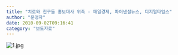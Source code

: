 ```yaml
---
title: "치로와 친구들 홍보대사 위촉 - 매일경제, 파이낸셜뉴스, 디지털타임스"
author: "운영자"
date: 2010-09-02T09:16:41
category: "보도자료"
---
```


![1.jpg](/files/attach/images/1661/140/002/312423e8014428c57a4d12838f3eb352.)
